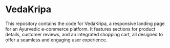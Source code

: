 # VedaKripa
This repository contains the code for VedaKripa, a responsive landing page for an Ayurvedic e-commerce platform. It features sections for product details, customer reviews, and an integrated shopping cart, all designed to offer a seamless and engaging user experience.
